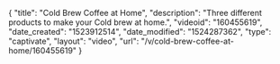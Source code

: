 {
    "title": "Cold Brew Coffee at Home",
    "description": "Three different products to make your Cold brew at home.",
    "videoid": "160455619",
    "date_created": "1523912514",
    "date_modified": "1524287362",
    "type": "captivate",
    "layout": "video",
    "url": "\/v\/cold-brew-coffee-at-home\/160455619"
}